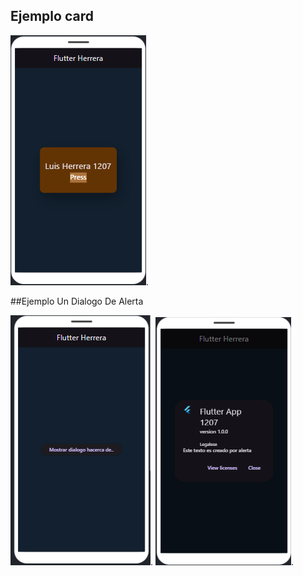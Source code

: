 ## Ejemplo card

![La tarjeta](card.png).

##Ejemplo Un Dialogo De Alerta

![La tarjeta](dialogo.png).
![La tarjeta](dialogor.png).